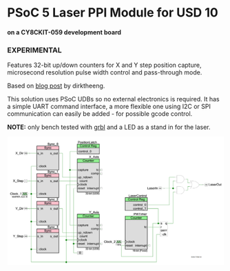 # PSoC 5 Laser PPI Module for USD 10
#### on a CY8CKIT-059 development board

### **EXPERIMENTAL**

Features 32-bit up/down counters for X and Y step position capture, microsecond resolution pulse width control and pass-through mode.

Based on [blog post](http://www.buildlog.net/blog/2011/12/getting-more-power-and-cutting-accuracy-out-of-your-home-built-laser-system/) by dirktheeng.

This solution uses PSoC UDBs so no external electronics is required. It has a simple UART command interface, a more flexible one using I2C or SPI communication can easily be added - for possible gcode control.

**NOTE:** only bench tested with [grbl](https://github.com/terjeio/grbl) and a LED as a stand in for the laser.

![UDB Logic](Media/PPI-module.png)
